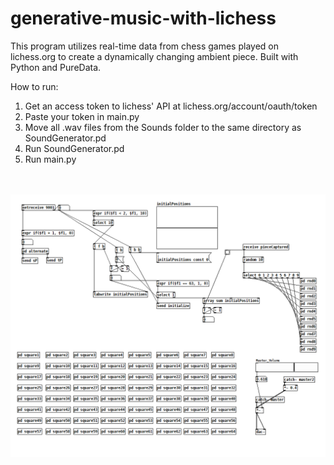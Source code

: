 # generative-music-with-lichess
This program utilizes real-time data from chess games played on lichess.org to create a dynamically changing ambient piece. Built with Python and PureData.

How to run:

1. Get an access token to lichess' API at lichess.org/account/oauth/token
2. Paste your token in main.py
3. Move all .wav files from the Sounds folder to the same directory as SoundGenerator.pd
5. Run SoundGenerator.pd
6. Run main.py

<br>



<br>

<img src="https://github.com/Eeelis/generative-music-with-lichess/blob/main/Images/SoundGenerator.png">
